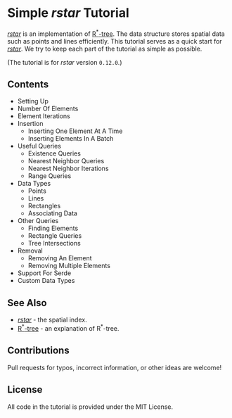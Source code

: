 # Simple *rstar* Tutorial

[*rstar*](https://github.com/georust/rstar) is an implementation of [R<sup>*</sup>-tree](https://en.wikipedia.org/wiki/R*-tree).
The data structure stores spatial data such as points and lines efficiently.
This tutorial serves as a quick start for [*rstar*](https://github.com/georust/rstar).
We try to keep each part of the tutorial as simple as possible.

(The tutorial is for *rstar* version `0.12.0`.)

## Contents

* Setting Up
* Number Of Elements
* Element Iterations
* Insertion
  * Inserting One Element At A Time
  * Inserting Elements In A Batch
* Useful Queries
  * Existence Queries
  * Nearest Neighbor Queries
  * Nearest Neighbor Iterations
  * Range Queries
* Data Types
  * Points
  * Lines
  * Rectangles
  * Associating Data
* Other Queries
  * Finding Elements
  * Rectangle Queries
  * Tree Intersections
* Removal
  * Removing An Element
  * Removing Multiple Elements
* Support For Serde
* Custom Data Types

## See Also

* [*rstar*](https://github.com/georust/rstar) - the spatial index.
* [R<sup>*</sup>-tree](https://en.wikipedia.org/wiki/R*-tree) - an explanation of R<sup>*</sup>-tree.

## Contributions

Pull requests for typos, incorrect information, or other ideas are welcome!

## License

All code in the tutorial is provided under the MIT License.
